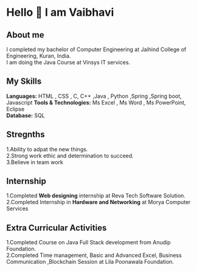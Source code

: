 # Hello 👋 I am Vaibhavi


## About me  
I completed my bachelor of Computer Engineering at Jaihind College of Engineering, Kuran, India.<br>
I am doing the Java Course at Vinsys IT services.

## My Skills
**Languages:** HTML , CSS , C, C++ ,Java , Python ,Spring ,Spring boot, Javascript 
**Tools & Technologies:** Ms Excel , Ms Word , Ms PowerPoint, Eclipse <br>
**Database:** SQL

## Stregnths
1.Ability to adpat the new things.   <br>
2.Strong work ethic and determination to succeed.  <br>
3.Believe in team work

## Internship
1.Completed **Web designing** internship at Reva Tech Software Solution.<br>
2.Completed Internship in **Hardware and Networking** at Morya Computer Services


## Extra Curricular Activities
1.Completed Course on Java Full Stack development from Anudip Foundation. <br>
2.Completed Time management, Basic and Advanced Excel, Business Communication ,Blockchain  Session at Lila Poonawala Foundation.





